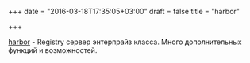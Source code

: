 +++
date = "2016-03-18T17:35:05+03:00"
draft = false
title = "harbor"

+++

<p><a href="https://github.com/vmware/harbor">harbor</a>&nbsp;- Registry сервер энтерпрайз класса. Много дополнительных функций и возможностей.</p>

